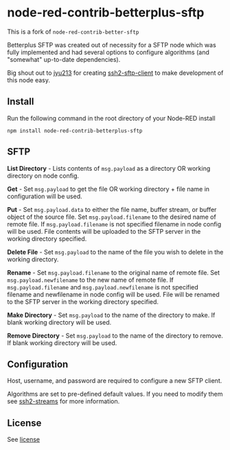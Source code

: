 # node-red-contrib-betterplus-sftp

This is a fork of `node-red-contrib-better-sftp`

Betterplus SFTP was created out of necessity for a SFTP node which 
was fully implemented and had several options to configure algorithms (and "somewhat" up-to-date dependencies).

Big shout out to [jyu213][https://github.com/jyu213] for creating [ssh2-sftp-client][https://github.com/jyu213/ssh2-sftp-client] to make development
of this node easy.

Install
-------

Run the following command in the root directory of your Node-RED install

    npm install node-red-contrib-betterplus-sftp
    
SFTP
-------
**List Directory** - Lists contents of `msg.payload` as a directory OR working directory on node config.

**Get** - Set `msg.payload` to get the file OR working directory + file name in configuration will be used.

**Put** - Set `msg.payload.data` to either the file name, buffer stream, or buffer object of the source file. 
Set `msg.payload.filename` to the desired name of remote file. 
If `msg.payload.filename` is not specified filename in node config will be used. 
File contents will be uploaded to the SFTP server in the working directory specified.

**Delete File** - Set `msg.payload` to the name of the file you wish to delete in the working directory.

**Rename** - Set `msg.payload.filename` to the original name of remote file. 
Set `msg.payload.newfilename` to the new name of remote file. 
If `msg.payload.filename` and `msg.payload.newfilename` is not specified filename and newfilename in node config will be used. 
File will be renamed to the SFTP server in the working directory specified.

**Make Directory** - Set `msg.payload` to the name of the directory to make. If blank working directory will be used.

**Remove Directory** - Set `msg.payload` to the name of the directory to remove. If blank working directory will be used.

Configuration
-------

Host, username, and password are required to configure a new SFTP client.

Algorithms are set to pre-defined default values. If you need to modify them see
[ssh2-streams][https://github.com/mscdex/ssh2-streams] for more information.

License
-------

See [license](https://github.com/HaroldPetersInskipp/node-red-contrib-betterplus-sftp/blob/master/LICENSE)


[https://github.com/mscdex/ssh2-streams]: https://github.com/mscdex/ssh2-streams
[https://github.com/jyu213]: https://github.com/jyu213
[https://github.com/jyu213/ssh2-sftp-client]: https://github.com/jyu213/ssh2-sftp-client
